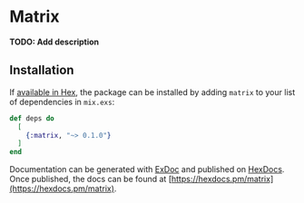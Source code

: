 # Matrix

**TODO: Add description**

## Installation

If [available in Hex](https://hex.pm/docs/publish), the package can be installed
by adding `matrix` to your list of dependencies in `mix.exs`:

```elixir
def deps do
  [
    {:matrix, "~> 0.1.0"}
  ]
end
```

Documentation can be generated with [ExDoc](https://github.com/elixir-lang/ex_doc)
and published on [HexDocs](https://hexdocs.pm). Once published, the docs can
be found at [https://hexdocs.pm/matrix](https://hexdocs.pm/matrix).

